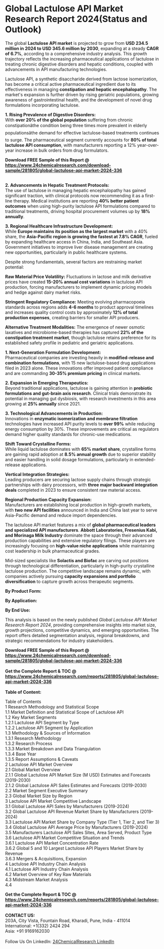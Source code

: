 <h1>Global Lactulose API Market Research Report 2024(Status and Outlook)</h1><p>The global <strong>Lactulose API market</strong> is projected to grow from <strong>USD 234.5 million in 2024 to USD 345.6 million by 2030</strong>, expanding at a steady <strong>CAGR of 6.7%</strong>, according to a comprehensive industry analysis. This growth trajectory reflects the increasing pharmaceutical applications of lactulose in treating chronic digestive disorders and hepatic conditions, coupled with advancements in API manufacturing technologies.</p><p>Lactulose API, a synthetic disaccharide derived from lactose isomerization, has become a critical active pharmaceutical ingredient due to its effectiveness in managing <strong>constipation and hepatic encephalopathy</strong>. The market's expansion is further driven by rising geriatric populations, growing awareness of gastrointestinal health, and the development of novel drug formulations incorporating lactulose.</p><p><strong>1. Rising Prevalence of Digestive Disorders:</strong><br>
With <strong>over 20% of the global population</strong> suffering from chronic constipationâthe condition being three times more prevalent in elderly populationsâthe demand for effective lactulose-based treatments continues to surge. The pharmaceutical segment currently accounts for <strong>80% of total lactulose API consumption</strong>, with manufacturers reporting a 12% year-over-year increase in bulk orders from drug formulators.</p><div><b>Download FREE Sample of this Report @ 
            <a href="https://www.24chemicalresearch.com/download-sample/281805/global-lactulose-api-market-2024-336">
            https://www.24chemicalresearch.com/download-sample/281805/global-lactulose-api-market-2024-336</a></b></div><br><p><strong>2. Advancements in Hepatic Treatment Protocols:</strong><br>
The use of lactulose in managing hepatic encephalopathy has gained significant traction, with clinical protocols now recommending it as a first-line therapy. Medical institutions are reporting <strong>40% better patient outcomes</strong> when using high-purity lactulose API formulations compared to traditional treatments, driving hospital procurement volumes up by <strong>18% annually</strong>.</p><p><strong>3. Regional Healthcare Infrastructure Development:</strong><br>
While <strong>Europe maintains its position as the largest market</strong> with a 40% share, the <strong>Asia-Pacific region is growing the fastest at 7.8% CAGR</strong>, fueled by expanding healthcare access in China, India, and Southeast Asia. Government initiatives to improve liver disease management are creating new opportunities, particularly in public healthcare systems.</p><p>Despite strong fundamentals, several factors are restraining market potential:</p><p><strong>Raw Material Price Volatility:</strong> Fluctuations in lactose and milk derivative prices have created <strong>15-20% annual cost variations</strong> in lactulose API production, forcing manufacturers to implement dynamic pricing models and hedge against dairy market risks.</p><p><strong>Stringent Regulatory Compliance:</strong> Meeting evolving pharmacopoeia standards across regions adds <strong>4-6 months</strong> to product approval timelines and increases quality control costs by approximately <strong>12% of total production expenses</strong>, creating barriers for smaller API producers.</p><p><strong>Alternative Treatment Modalities:</strong> The emergence of newer osmotic laxatives and microbiome-based therapies has captured <strong>22% of the constipation treatment market</strong>, though lactulose retains preference for its established safety profile in pediatric and geriatric applications.</p><p><strong>1. Next-Generation Formulation Development:</strong><br>
Pharmaceutical companies are investing heavily in <strong>modified-release and combination formulations</strong>, with 15 new lactulose-based drug applications filed in 2023 alone. These innovations offer improved patient compliance and are commanding <strong>30-35% premium pricing</strong> in clinical markets.</p><p><strong>2. Expansion in Emerging Therapeutics:</strong><br>
Beyond traditional applications, lactulose is gaining attention in <strong>prebiotic formulations and gut-brain axis research</strong>. Clinical trials demonstrate its potential in managing gut dysbiosis, with research investments in this area growing at <strong>25% annually</strong> since 2021.</p><p><strong>3. Technological Advancements in Production:</strong><br>
Innovations in <strong>enzymatic isomerization and membrane filtration</strong> technologies have increased API purity levels to <strong>over 99%</strong> while reducing energy consumption by 30%. These improvements are critical as regulators demand higher quality standards for chronic-use medications.</p><p><strong>Shift Toward Crystalline Forms:</strong><br>
	While liquid lactulose dominates with <strong>65% market share</strong>, crystalline forms are gaining rapid adoption at <strong>8.5% annual growth</strong> due to superior stability and easier handling in solid dosage formulations, particularly in extended-release applications.</p><p><strong>Vertical Integration Strategies:</strong><br>
	Leading producers are securing lactose supply chains through strategic partnerships with dairy processors, with <strong>three major backward integration deals</strong> completed in 2023 to ensure consistent raw material access.</p><p><strong>Regional Production Capacity Expansion:</strong><br>
	Manufacturers are establishing local production in high-growth markets, with <strong>two new API facilities</strong> announced in India and China last year to serve Asia-Pacific demand and reduce import dependencies.</p><p>The lactulose API market features a mix of <strong>global pharmaceutical leaders and specialized API manufacturers</strong>. <strong>Abbott Laboratories, Fresenius Kabi, and Morinaga Milk Industry</strong> dominate the space through their advanced production capabilities and extensive regulatory filings. These players are increasingly focusing on <strong>high-value niche applications</strong> while maintaining cost leadership in bulk pharmaceutical grades.</p><p>Mid-sized specialists like <strong>Solactis and Biofac</strong> are carving out positions through technological differentiation, particularly in high-purity crystalline lactulose production. The competitive landscape remains dynamic, with companies actively pursuing <strong>capacity expansions and portfolio diversification</strong> to capture growth across therapeutic segments.</p><p><strong>By Product Form:</strong></p><p><strong>By Application:</strong></p><p><strong>By End Use:</strong></p><p>This analysis is based on the newly published <em>Global Lactulose API Market Research Report 2024</em>, providing comprehensive insights into market size, growth projections, competitive dynamics, and emerging opportunities. The report offers detailed segmentation analysis, regional breakdowns, and strategic recommendations for industry stakeholders.</p><div><b>Download FREE Sample of this Report @ 
            <a href="https://www.24chemicalresearch.com/download-sample/281805/global-lactulose-api-market-2024-336">
            https://www.24chemicalresearch.com/download-sample/281805/global-lactulose-api-market-2024-336</a></b></div><br><div><b>Get the Complete Report & TOC @ 
            <a href="https://www.24chemicalresearch.com/reports/281805/global-lactulose-api-market-2024-336">
            https://www.24chemicalresearch.com/reports/281805/global-lactulose-api-market-2024-336</a></b></div><br>
            <b>Table of Content:</b><p>Table of Contents<br />
 1 Research Methodology and Statistical Scope<br />
 1.1 Market Definition and Statistical Scope of Lactulose API<br />
 1.2 Key Market Segments<br />
 1.2.1 Lactulose API Segment by Type<br />
 1.2.2 Lactulose API Segment by Application<br />
 1.3 Methodology & Sources of Information<br />
 1.3.1 Research Methodology<br />
 1.3.2 Research Process<br />
 1.3.3 Market Breakdown and Data Triangulation<br />
 1.3.4 Base Year<br />
 1.3.5 Report Assumptions & Caveats<br />
 2 Lactulose API Market Overview<br />
 2.1 Global Market Overview<br />
 2.1.1 Global Lactulose API Market Size (M USD) Estimates and Forecasts (2019-2030)<br />
 2.1.2 Global Lactulose API Sales Estimates and Forecasts (2019-2030)<br />
 2.2 Market Segment Executive Summary<br />
 2.3 Global Market Size by Region<br />
 3 Lactulose API Market Competitive Landscape<br />
 3.1 Global Lactulose API Sales by Manufacturers (2019-2024)<br />
 3.2 Global Lactulose API Revenue Market Share by Manufacturers (2019-2024)<br />
 3.3 Lactulose API Market Share by Company Type (Tier 1, Tier 2, and Tier 3)<br />
 3.4 Global Lactulose API Average Price by Manufacturers (2019-2024)<br />
 3.5 Manufacturers Lactulose API Sales Sites, Area Served, Product Type<br />
 3.6 Lactulose API Market Competitive Situation and Trends<br />
 3.6.1 Lactulose API Market Concentration Rate<br />
 3.6.2 Global 5 and 10 Largest Lactulose API Players Market Share by Revenue<br />
 3.6.3 Mergers & Acquisitions, Expansion<br />
 4 Lactulose API Industry Chain Analysis<br />
 4.1 Lactulose API Industry Chain Analysis<br />
 4.2 Market Overview of Key Raw Materials<br />
 4.3 Midstream Market Analysis<br />
 4.4 </p><div><b>Get the Complete Report & TOC @ 
            <a href="https://www.24chemicalresearch.com/reports/281805/global-lactulose-api-market-2024-336">
            https://www.24chemicalresearch.com/reports/281805/global-lactulose-api-market-2024-336</a></b></div><br><b>CONTACT US:</b><br>
            203A, City Vista, Fountain Road, Kharadi, Pune, India - 411014<br>
            International: +1(332) 2424 294<br>
            Asia: +91 9169162030 <br><br>
            Follow Us On LinkedIn: <a href="https://www.linkedin.com/company/24chemicalresearch/">24ChemicalResearch LinkedIn</a>